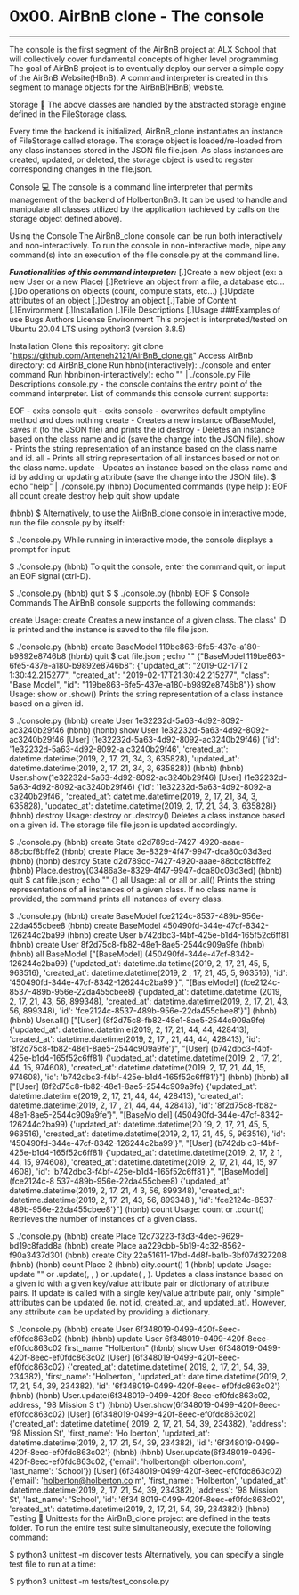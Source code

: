 # 0x00. AirBnB clone - The console
---
The console is the first segment of the AirBnB project at ALX School that will collectively cover fundamental concepts of higher level programming. The goal of AirBnB project is to eventually deploy our server a simple copy of the AirBnB Website(HBnB). A command interpreter is created in this segment to manage objects for the AirBnB(HBnB) website.

Storage 🛄 The above classes are handled by the abstracted storage engine defined in the FileStorage class.

Every time the backend is initialized, AirBnB_clone instantiates an instance of FileStorage called storage. The storage object is loaded/re-loaded from any class instances stored in the JSON file file.json. As class instances are created, updated, or deleted, the storage object is used to register corresponding changes in the file.json.

Console 💻 The console is a command line interpreter that permits management of the backend of HolbertonBnB. It can be used to handle and manipulate all classes utilized by the application (achieved by calls on the storage object defined above).

Using the Console The AirBnB_clone console can be run both interactively and non-interactively. To run the console in non-interactive mode, pipe any command(s) into an execution of the file console.py at the command line.

***Functionalities of this command interpreter:***
[.]Create a new object (ex: a new User or a new Place)
[.]Retrieve an object from a file, a database etc...
[.]Do operations on objects (count, compute stats, etc...)
[.]Update attributes of an object
[.]Destroy an object
[.]Table of Content
[.]Environment
[.]Installation
[.]File Descriptions
[.]Usage
###Examples of use
Bugs
Authors
License
Environment
This project is interpreted/tested on Ubuntu 20.04 LTS using python3 (version 3.8.5)

Installation
Clone this repository: git clone "https://github.com/Anteneh2121/AirBnB_clone.git"
Access AirBnb directory: cd AirBnB_clone
Run hbnb(interactively): ./console and enter command
Run hbnb(non-interactively): echo "<command>" | ./console.py
File Descriptions
console.py - the console contains the entry point of the command interpreter. List of commands this console current supports:

EOF - exits console
quit - exits console
<emptyline> - overwrites default emptyline method and does nothing
create - Creates a new instance ofBaseModel, saves it (to the JSON file) and prints the id
destroy - Deletes an instance based on the class name and id (save the change into the JSON file).
show - Prints the string representation of an instance based on the class name and id.
all - Prints all string representation of all instances based or not on the class name.
update - Updates an instance based on the class name and id by adding or updating attribute (save the change into the JSON file).
$ echo "help" | ./console.py (hbnb) Documented commands (type help ):
EOF all count create destroy help quit show update

(hbnb) $ Alternatively, to use the AirBnB_clone console in interactive mode, run the file console.py by itself:

$ ./console.py While running in interactive mode, the console displays a prompt for input:

$ ./console.py (hbnb) To quit the console, enter the command quit, or input an EOF signal (ctrl-D).

$ ./console.py (hbnb) quit $ $ ./console.py (hbnb) EOF $ Console Commands The AirBnB console supports the following commands:

create Usage: create Creates a new instance of a given class. The class' ID is printed and the instance is saved to the file file.json.

$ ./console.py (hbnb) create BaseModel 119be863-6fe5-437e-a180-b9892e8746b8 (hbnb) quit $ cat file.json ; echo "" {"BaseModel.119be863-6fe5-437e-a180-b9892e8746b8": {"updated_at": "2019-02-17T2 1:30:42.215277", "created_at": "2019-02-17T21:30:42.215277", "class": "Base Model", "id": "119be863-6fe5-437e-a180-b9892e8746b8"}} show Usage: show or .show() Prints the string representation of a class instance based on a given id.

$ ./console.py (hbnb) create User 1e32232d-5a63-4d92-8092-ac3240b29f46 (hbnb) (hbnb) show User 1e32232d-5a63-4d92-8092-ac3240b29f46 [User] (1e32232d-5a63-4d92-8092-ac3240b29f46) {'id': '1e32232d-5a63-4d92-8092-a c3240b29f46', 'created_at': datetime.datetime(2019, 2, 17, 21, 34, 3, 635828), 'updated_at': datetime.datetime(2019, 2, 17, 21, 34, 3, 635828)} (hbnb) (hbnb) User.show(1e32232d-5a63-4d92-8092-ac3240b29f46) [User] (1e32232d-5a63-4d92-8092-ac3240b29f46) {'id': '1e32232d-5a63-4d92-8092-a c3240b29f46', 'created_at': datetime.datetime(2019, 2, 17, 21, 34, 3, 635828), 'updated_at': datetime.datetime(2019, 2, 17, 21, 34, 3, 635828)} (hbnb) destroy Usage: destroy or .destroy() Deletes a class instance based on a given id. The storage file file.json is updated accordingly.

$ ./console.py (hbnb) create State d2d789cd-7427-4920-aaae-88cbcf8bffe2 (hbnb) create Place 3e-8329-4f47-9947-dca80c03d3ed (hbnb) (hbnb) destroy State d2d789cd-7427-4920-aaae-88cbcf8bffe2 (hbnb) Place.destroy(03486a3e-8329-4f47-9947-dca80c03d3ed) (hbnb) quit $ cat file.json ; echo "" {} all Usage: all or all or .all() Prints the string representations of all instances of a given class. If no class name is provided, the command prints all instances of every class.

$ ./console.py (hbnb) create BaseModel fce2124c-8537-489b-956e-22da455cbee8 (hbnb) create BaseModel 450490fd-344e-47cf-8342-126244c2ba99 (hbnb) create User b742dbc3-f4bf-425e-b1d4-165f52c6ff81 (hbnb) create User 8f2d75c8-fb82-48e1-8ae5-2544c909a9fe (hbnb) (hbnb) all BaseModel ["[BaseModel] (450490fd-344e-47cf-8342-126244c2ba99) {'updated_at': datetime.da tetime(2019, 2, 17, 21, 45, 5, 963516), 'created_at': datetime.datetime(2019, 2 , 17, 21, 45, 5, 963516), 'id': '450490fd-344e-47cf-8342-126244c2ba99'}", "[Bas eModel] (fce2124c-8537-489b-956e-22da455cbee8) {'updated_at': datetime.datetime (2019, 2, 17, 21, 43, 56, 899348), 'created_at': datetime.datetime(2019, 2, 17, 21, 43, 56, 899348), 'id': 'fce2124c-8537-489b-956e-22da455cbee8'}"] (hbnb) (hbnb) User.all() ["[User] (8f2d75c8-fb82-48e1-8ae5-2544c909a9fe) {'updated_at': datetime.datetim e(2019, 2, 17, 21, 44, 44, 428413), 'created_at': datetime.datetime(2019, 2, 17 , 21, 44, 44, 428413), 'id': '8f2d75c8-fb82-48e1-8ae5-2544c909a9fe'}", "[User] (b742dbc3-f4bf-425e-b1d4-165f52c6ff81) {'updated_at': datetime.datetime(2019, 2 , 17, 21, 44, 15, 974608), 'created_at': datetime.datetime(2019, 2, 17, 21, 44, 15, 974608), 'id': 'b742dbc3-f4bf-425e-b1d4-165f52c6ff81'}"] (hbnb) (hbnb) all ["[User] (8f2d75c8-fb82-48e1-8ae5-2544c909a9fe) {'updated_at': datetime.datetim e(2019, 2, 17, 21, 44, 44, 428413), 'created_at': datetime.datetime(2019, 2, 17 , 21, 44, 44, 428413), 'id': '8f2d75c8-fb82-48e1-8ae5-2544c909a9fe'}", "[BaseMo del] (450490fd-344e-47cf-8342-126244c2ba99) {'updated_at': datetime.datetime(20 19, 2, 17, 21, 45, 5, 963516), 'created_at': datetime.datetime(2019, 2, 17, 21, 45, 5, 963516), 'id': '450490fd-344e-47cf-8342-126244c2ba99'}", "[User] (b742db c3-f4bf-425e-b1d4-165f52c6ff81) {'updated_at': datetime.datetime(2019, 2, 17, 2 1, 44, 15, 974608), 'created_at': datetime.datetime(2019, 2, 17, 21, 44, 15, 97 4608), 'id': 'b742dbc3-f4bf-425e-b1d4-165f52c6ff81'}", "[BaseModel] (fce2124c-8 537-489b-956e-22da455cbee8) {'updated_at': datetime.datetime(2019, 2, 17, 21, 4 3, 56, 899348), 'created_at': datetime.datetime(2019, 2, 17, 21, 43, 56, 899348 ), 'id': 'fce2124c-8537-489b-956e-22da455cbee8'}"] (hbnb) count Usage: count or .count() Retrieves the number of instances of a given class.

$ ./console.py (hbnb) create Place 12c73223-f3d3-4dec-9629-bd19c8fadd8a (hbnb) create Place aa229cbb-5b19-4c32-8562-f90a3437d301 (hbnb) create City 22a51611-17bd-4d8f-ba1b-3bf07d327208 (hbnb) (hbnb) count Place 2 (hbnb) city.count() 1 (hbnb) update Usage: update "" or .update(, , ) or .update( , ). Updates a class instance based on a given id with a given key/value attribute pair or dictionary of attribute pairs. If update is called with a single key/value attribute pair, only "simple" attributes can be updated (ie. not id, created_at, and updated_at). However, any attribute can be updated by providing a dictionary.

$ ./console.py (hbnb) create User 6f348019-0499-420f-8eec-ef0fdc863c02 (hbnb) (hbnb) update User 6f348019-0499-420f-8eec-ef0fdc863c02 first_name "Holberton" (hbnb) show User 6f348019-0499-420f-8eec-ef0fdc863c02 [User] (6f348019-0499-420f-8eec-ef0fdc863c02) {'created_at': datetime.datetime( 2019, 2, 17, 21, 54, 39, 234382), 'first_name': 'Holberton', 'updated_at': date time.datetime(2019, 2, 17, 21, 54, 39, 234382), 'id': '6f348019-0499-420f-8eec- ef0fdc863c02'} (hbnb) (hbnb) User.update(6f348019-0499-420f-8eec-ef0fdc863c02, address, "98 Mission S t") (hbnb) User.show(6f348019-0499-420f-8eec-ef0fdc863c02) [User] (6f348019-0499-420f-8eec-ef0fdc863c02) {'created_at': datetime.datetime( 2019, 2, 17, 21, 54, 39, 234382), 'address': '98 Mission St', 'first_name': 'Ho lberton', 'updated_at': datetime.datetime(2019, 2, 17, 21, 54, 39, 234382), 'id ': '6f348019-0499-420f-8eec-ef0fdc863c02'} (hbnb) (hbnb) User.update(6f348019-0499-420f-8eec-ef0fdc863c02, {'email': 'holberton@h olberton.com', 'last_name': 'School'}) [User] (6f348019-0499-420f-8eec-ef0fdc863c02) {'email': 'holberton@holberton.co m', 'first_name': 'Holberton', 'updated_at': datetime.datetime(2019, 2, 17, 21, 54, 39, 234382), 'address': '98 Mission St', 'last_name': 'School', 'id': '6f34 8019-0499-420f-8eec-ef0fdc863c02', 'created_at': datetime.datetime(2019, 2, 17, 21, 54, 39, 234382)} (hbnb) Testing 📏 Unittests for the AirBnB_clone project are defined in the tests folder. To run the entire test suite simultaneously, execute the following command:

$ python3 unittest -m discover tests Alternatively, you can specify a single test file to run at a time:

$ python3 unittest -m tests/test_console.py
